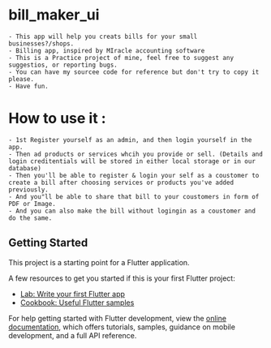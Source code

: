 # bill_maker_ui
    - This app will help you creats bills for your small businesses?/shops.
    - Billing app, inspired by MIracle accounting software
    - This is a Practice project of mine, feel free to suggest any suggestios, or reporting bugs.
    - You can have my sourcee code for reference but don't try to copy it please.
    - Have fun.    

# How to use it :
    - 1st Register yourself as an admin, and then login yourself in the app.
    - Then ad products or services whcih you provide or sell. (Details and login creditentials will be stored in either local storage or in our database)
    - Then you'll be able to register & login your self as a coustomer to create a bill after choosing services or products you've added previously.
    - And you"ll be able to share that bill to your coustomers in form of PDF or Image.
    - And you can also make the bill without logingin as a coustomer and do the same.

## Getting Started

This project is a starting point for a Flutter application.

A few resources to get you started if this is your first Flutter project:

- [Lab: Write your first Flutter app](https://docs.flutter.dev/get-started/codelab)
- [Cookbook: Useful Flutter samples](https://docs.flutter.dev/cookbook)

For help getting started with Flutter development, view the
[online documentation](https://docs.flutter.dev/), which offers tutorials,
samples, guidance on mobile development, and a full API reference.
